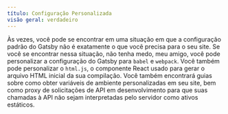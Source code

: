 ```yaml
---
título: Configuração Personalizada
visão geral: verdadeiro
---
```


Às vezes, você pode se encontrar em uma situação em que a configuração padrão do Gatsby não é exatamente o que você precisa para o seu site. Se você se encontrar nessa situação, não tenha medo, meu amigo, você pode personalizar a configuração do Gatsby para `babel` e `webpack`. Você também pode personalizar o `html.js`, o componente React usado para gerar o arquivo HTML inicial da sua compilação. Você também encontrará guias sobre como obter variáveis de ambiente personalizadas em seu site, bem como proxy de solicitações de API em desenvolvimento para que suas chamadas à API não sejam interpretadas pelo servidor como ativos estáticos.

<GuideList slug={props.slug} />
